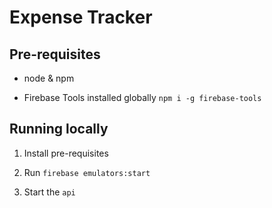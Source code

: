 # Expense Tracker

## Pre-requisites

- node & npm

- Firebase Tools installed globally `npm i -g firebase-tools`

## Running locally

1. Install pre-requisites

2. Run `firebase emulators:start`

3. Start the `api`
